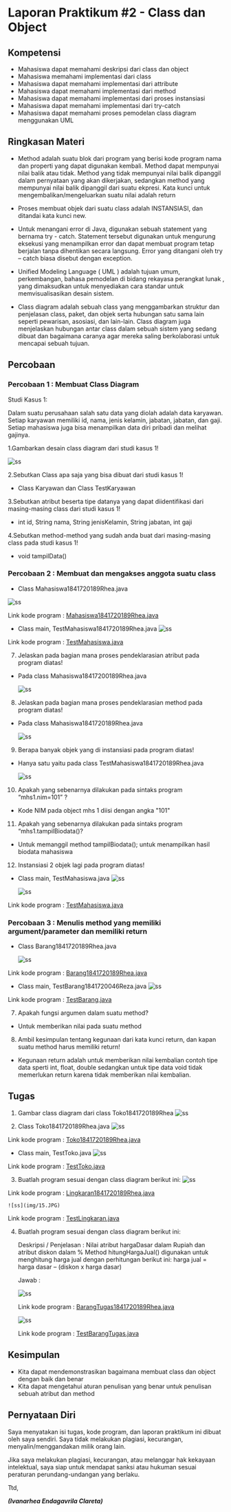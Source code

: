 # Laporan Praktikum #2 - Class dan Object

## Kompetensi

-  Mahasiswa dapat memahami deskripsi dari class dan object
-   Mahasiswa memahami implementasi dari class
-   Mahasiswa dapat memahami implementasi dari attribute
-   Mahasiswa dapat memahami implementasi dari method
-   Mahasiswa dapat memahami implementasi dari proses instansiasi
-   Mahasiswa dapat memahami implementasi dari try-catch
-   Mahasiswa dapat memahami proses pemodelan class diagram menggunakan UML

## Ringkasan Materi

-   Method adalah suatu blok dari program yang berisi kode program nama dan properti yang dapat digunakan kembali. Method dapat mempunyai nilai balik atau tidak. Method yang tidak mempunyai nilai balik dipanggil dalam pernyataan yang akan dikerjakan, sedangkan method yang mempunyai nilai balik dipanggil dari suatu ekpresi. Kata kunci untuk mengembalikan/mengeluarkan suatu nilai adalah return

-   Proses membuat objek dari suatu class adalah INSTANSIASI, dan ditandai kata kunci new. 

-   Untuk menangani error di Java, digunakan sebuah statement yang bernama try - catch. Statement tersebut digunakan untuk mengurung eksekusi yang menampilkan error dan dapat membuat program tetap berjalan tanpa dihentikan secara langsung. Error yang ditangani oleh try – catch biasa disebut dengan exception.

-   Unified Modeling Language ( UML ) adalah tujuan umum, perkembangan, bahasa pemodelan di bidang rekayasa perangkat lunak , yang dimaksudkan untuk menyediakan cara standar untuk memvisualisasikan desain sistem. 

-   Class diagram adalah sebuah class yang menggambarkan struktur dan penjelasan class, paket, dan objek serta hubungan satu sama lain seperti pewarisan, asosiasi, dan lain-lain. Class diagram juga menjelaskan hubungan antar class dalam sebuah sistem yang sedang dibuat dan bagaimana caranya agar mereka saling berkolaborasi untuk mencapai sebuah tujuan.

## Percobaan

### Percobaan 1 : Membuat Class Diagram

Studi Kasus 1:

Dalam suatu perusahaan salah satu data yang diolah adalah data karyawan. Setiap karyawan memiliki id, nama, jenis kelamin, jabatan, jabatan, dan gaji. Setiap mahasiswa juga bisa menampilkan data diri pribadi dan melihat gajinya.

1.Gambarkan desain class diagram dari studi kasus 1!

![ss](img/1.JPG)

2.Sebutkan Class apa saja yang bisa dibuat dari studi kasus 1!
-   Class Karyawan dan Class TestKaryawan

3.Sebutkan atribut beserta tipe datanya yang dapat diidentifikasi dari masing-masing class dari studi kasus 1!
-   int id, String nama, String jenisKelamin, String jabatan, int gaji

4.Sebutkan method-method yang sudah anda buat dari masing-masing class pada studi kasus 1!
-   void tampilData()

### Percobaan 2 : Membuat dan mengakses anggota suatu class

- Class Mahasiswa1841720189Rhea.java

![ss](img/2.JPG)

Link kode program : [Mahasiswa1841720189Rhea.java](../../src/2_Class_dan_Object/1.java)

- Class main, TestMahasiswa1841720189Rhea.java
![ss](img/3.JPG)

Link kode program : [TestMahasiswa.java](../../src/2_Class_dan_Object/2.java)

7. Jelaskan pada bagian mana proses pendeklarasian atribut pada program diatas!
-  Pada class Mahasiswa18417200189Rhea.java

    ![ss](img/4.JPG)

8. Jelaskan pada bagian mana proses pendeklarasian method pada program diatas!
-  Pada class Mahasiswa1841720189Rhea.java

    ![ss](img/5.JPG)

9. Berapa banyak objek yang di instansiasi pada program diatas!
-  Hanya satu yaitu pada class TestMahasiswa1841720189Rhea.java

    ![ss](img/6.JPG)

10. Apakah yang sebenarnya dilakukan pada sintaks program “mhs1.nim=101” ?
-   Kode NIM pada object mhs 1 diisi dengan angka "101"

11. Apakah yang sebenarnya dilakukan pada sintaks program “mhs1.tampilBiodata()?
-   Untuk memanggil method tampilBiodata(); untuk menampilkan hasil biodata mahasiswa

12. Instansiasi 2 objek lagi pada program diatas!
-   Class main, TestMahasiswa.java
    ![ss](img/7.JPG)

    ![ss](img/8.JPG)

Link kode program : [TestMahasiswa.java](../../src/2_Class_dan_Object/3.java)

### Percobaan 3 : Menulis method yang memiliki argument/parameter dan memiliki return

- Class Barang1841720189Rhea.java

    ![ss](img/9.JPG)

Link kode program : [Barang1841720189Rhea.java](../../src/2_Class_dan_Object/4.java)

- Class main, TestBarang1841720046Reza.java
    ![ss](img/10.JPG)

Link kode program : [TestBarang.java](../../src/2_Class_dan_Object/5.java)

7. Apakah fungsi argumen dalam suatu method?
-  Untuk memberikan nilai pada suatu method 

8. Ambil kesimpulan tentang kegunaan dari kata kunci return, dan kapan suatu method harus memiliki return!
-  Kegunaan return adalah untuk memberikan nilai kembalian contoh tipe data sperti int, float, double sedangkan untuk tipe data void tidak memerlukan return karena tidak memberikan nilai kembalian. 

## Tugas
1. Gambar class diagram dari class Toko1841720189Rhea
    ![ss](img/11.JPG)

2. Class Toko1841720189Rhea.java
    ![ss](img/12.JPG)

Link kode program : [Toko1841720189Rhea.java](../../src/2_Class_dan_Object/6.java)

- Class main, TestToko.java 
    ![ss](img/13.JPG)

Link kode program : [TestToko.java](../../src/2_Class_dan_Object/7.java)

3. Buatlah program sesuai dengan class diagram berikut ini:
    ![ss](img/14.JPG)

    
Link kode program : [Lingkaran1841720189Rhea.java](../../src/2_Class_dan_Object/8.java)

    ![ss](img/15.JPG)

Link kode program : [TestLingkaran.java](../../src/2_Class_dan_Object/9.java)

4.	Buatlah program sesuai dengan class diagram berikut ini: 
 
    Deskripsi / Penjelasan : 
    Nilai atribut hargaDasar dalam Rupiah dan atribut diskon dalam % 
    Method hitungHargaJual() digunakan untuk menghitung harga jual dengan perhitungan berikut ini: harga jual = harga dasar – (diskon x harga dasar)
    
    Jawab : 

    ![ss](img/16.JPG)

    Link kode program : [BarangTugas1841720189Rhea.java](../../src/2_Class_dan_Object/10.java)

    ![ss](img/17.JPG)

    Link kode program : [TestBarangTugas.java](../../src/2_Class_dan_Object/11.java)

## Kesimpulan
- Kita dapat mendemonstrasikan bagaimana membuat class dan object dengan baik dan benar
- Kita dapat mengetahui aturan penulisan yang benar untuk penulisan sebuah atribut dan method

## Pernyataan Diri

Saya menyatakan isi tugas, kode program, dan laporan praktikum ini dibuat oleh saya sendiri. Saya tidak melakukan plagiasi, kecurangan, menyalin/menggandakan milik orang lain.

Jika saya melakukan plagiasi, kecurangan, atau melanggar hak kekayaan intelektual, saya siap untuk mendapat sanksi atau hukuman sesuai peraturan perundang-undangan yang berlaku.

Ttd,

***(Ivanarhea Endagavrila Clareta)***
